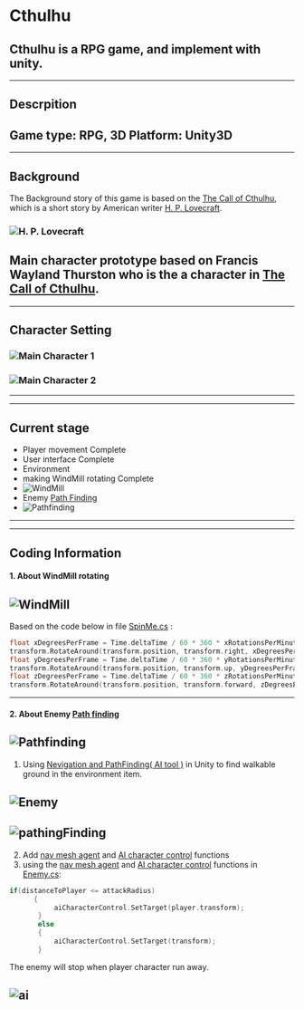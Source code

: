 # Cthulhu
Cthulhu is a RPG game, and implement with unity.
---
---
## Descrpition
Game type: RPG, 3D
Platform: Unity3D
---
---
## Background
The Background story of this game is based on the [The Call of Cthulhu](https://en.wikipedia.org/wiki/The_Call_of_Cthulhu), which is a short story by American writer [H. P. Lovecraft](https://en.wikipedia.org/wiki/H._P._Lovecraft).
### ![H. P. Lovecraft](store/H._P._Lovecraft,_June_1934.jpg)

Main character prototype based on Francis Wayland Thurston who is the a character in [The Call of Cthulhu](https://en.wikipedia.org/wiki/The_Call_of_Cthulhu).
---
---
## Character Setting
### ![Main Character 1](store/Pj01.jpg)
### ![Main Character 2](store/Pj02.jpg)

---
---
## Current stage
 - Player movement Complete
 - User interface Complete
 - Environment
  -  making WindMill rotating Complete
  - ![WindMill](store/WindMill.png)
 - Enemy [Path Finding](https://en.wikipedia.org/wiki/Pathfinding)
 - ![Pathfinding](store/pathfinding.png)
---
---
## Coding Information
#### 1. About WindMill rotating
## ![WindMill](store/WindMill.png)
Based on the code below in file [SpinMe.cs](https://github.com/DaBaiHao/Cthulhu/blob/master/Cthulhu/Assets/Utility/SpinMe.cs) :

``` C
float xDegreesPerFrame = Time.deltaTime / 60 * 360 * xRotationsPerMinute;
transform.RotateAround(transform.position, transform.right, xDegreesPerFrame);
float yDegreesPerFrame = Time.deltaTime / 60 * 360 * yRotationsPerMinute;
transform.RotateAround(transform.position, transform.up, yDegreesPerFrame);
float zDegreesPerFrame = Time.deltaTime / 60 * 360 * zRotationsPerMinute;
transform.RotateAround(transform.position, transform.forward, zDegreesPerFrame);
```

---
#### 2. About Enemy [Path finding](https://en.wikipedia.org/wiki/Pathfinding)
## ![Pathfinding](store/pathfinding.png)
1. Using [Nevigation and PathFinding( AI tool )](https://docs.unity3d.com/Manual/Navigation.html) in Unity to find walkable ground in the environment item.
## ![Enemy](store/enemy.png)
## ![pathingFinding](store/pathingFinding.png)

2. Add [nav mesh agent](https://docs.unity3d.com/ScriptReference/AI.NavMeshAgent.html) and [AI character control](https://answers.unity.com/questions/139191/make-ai-move-using-charactercontrollermove-instead.html) functions
3. using the [nav mesh agent](https://docs.unity3d.com/ScriptReference/AI.NavMeshAgent.html) and [AI character control](https://answers.unity.com/questions/139191/make-ai-move-using-charactercontrollermove-instead.html) functions in  [Enemy.cs](https://github.com/DaBaiHao/Cthulhu/blob/master/Cthulhu/Assets/Scenes/Enemy/Enemy.cs):

``` C
if(distanceToPlayer <= attackRadius)
      {
           aiCharacterControl.SetTarget(player.transform);
       }
       else
       {
           aiCharacterControl.SetTarget(transform);
       }

```
The enemy will stop when player character run away.
## ![ai](store/ai.png)
